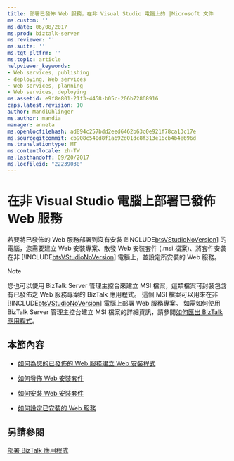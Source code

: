 ```yaml
---
title: 部署已發佈 Web 服務，在非 Visual Studio 電腦上的 |Microsoft 文件
ms.custom: ''
ms.date: 06/08/2017
ms.prod: biztalk-server
ms.reviewer: ''
ms.suite: ''
ms.tgt_pltfrm: ''
ms.topic: article
helpviewer_keywords:
- Web services, publishing
- deploying, Web services
- Web services, planning
- Web services, deploying
ms.assetid: e9f8e801-21f3-4458-b05c-206b72868916
caps.latest.revision: 10
author: MandiOhlinger
ms.author: mandia
manager: anneta
ms.openlocfilehash: ad894c257bdd2eed6462b63c0e921f78ca13c17e
ms.sourcegitcommit: cb908c540d8f1a692d01dc8f313e16cb4b4e696d
ms.translationtype: MT
ms.contentlocale: zh-TW
ms.lasthandoff: 09/20/2017
ms.locfileid: "22239030"
---
```

# <a name="deploying-published-web-services-on-a-non-visual-studio-computer"></a>在非 Visual Studio 電腦上部署已發佈 Web 服務
若要將已發佈的 Web 服務部署到沒有安裝 [!INCLUDE[btsVStudioNoVersion](../includes/btsvstudionoversion-md.md)] 的電腦，您需要建立 Web 安裝專案、散發 Web 安裝套件 (.msi 檔案)、將套件安裝在非 [!INCLUDE[btsVStudioNoVersion](../includes/btsvstudionoversion-md.md)] 電腦上，並設定所安裝的 Web 服務。  
  
> [!NOTE]
>  您也可以使用 BizTalk Server 管理主控台來建立 MSI 檔案，這類檔案可封裝包含有已發佈之 Web 服務專案的 BizTalk 應用程式。 這個 MSI 檔案可以用來在非 [!INCLUDE[btsVStudioNoVersion](../includes/btsvstudionoversion-md.md)] 電腦上部署 Web 服務專案。 如需如何使用 BizTalk Server 管理主控台建立 MSI 檔案的詳細資訊，請參閱[如何匯出 BizTalk 應用程式](../core/how-to-export-a-biztalk-application.md)。  
  
## <a name="in-this-section"></a>本節內容  
  
-   [如何為您的已發佈的 Web 服務建立 Web 安裝程式](../core/how-to-create-a-web-setup-for-your-published-web-service.md)  
  
-   [如何發佈 Web 安裝套件](../core/how-to-distribute-the-web-setup-package.md)  
  
-   [如何安裝 Web 安裝套件](../core/how-to-install-the-web-setup-package.md)  
  
-   [如何設定已安裝的 Web 服務](../core/how-to-configure-the-installed-web-service.md)  
  
## <a name="see-also"></a>另請參閱  
 [部署 BizTalk 應用程式](../core/deploying-biztalk-applications.md)
